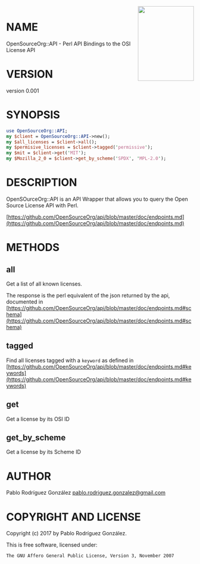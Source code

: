 <img align="right" width="150" height="200" src="https://opensource.org/files/OSIApproved.png">

# NAME

OpenSourceOrg::API - Perl API Bindings to the OSI License API 

# VERSION

version 0.001

# SYNOPSIS

```perl
use OpenSourceOrg::API;
my $client = OpenSourceOrg::API->new();
my $all_licenses = $client->all();
my $permisive_licenses = $client->tagged('permissive');
my $mit = $client->get('MIT');
my $Mozilla_2_0 = $client->get_by_scheme('SPDX', 'MPL-2.0');
```

# DESCRIPTION

OpenSOurceOrg::API is an API Wrapper that allows you to query the Open Source License API with Perl.

[https://github.com/OpenSourceOrg/api/blob/master/doc/endpoints.md](https://github.com/OpenSourceOrg/api/blob/master/doc/endpoints.md)

# METHODS

## all

Get a list of all known licenses. 

The response is the perl equivalent of the json returned by the api,
documented in [https://github.com/OpenSourceOrg/api/blob/master/doc/endpoints.md#schema](https://github.com/OpenSourceOrg/api/blob/master/doc/endpoints.md#schema)

## tagged

Find all licenses tagged with a `keyword` as defined in 
[https://github.com/OpenSourceOrg/api/blob/master/doc/endpoints.md#keywords](https://github.com/OpenSourceOrg/api/blob/master/doc/endpoints.md#keywords)

## get

Get a license by its OSI ID

## get\_by\_scheme

Get a license by its Scheme ID

# AUTHOR

Pablo Rodríguez González <pablo.rodriguez.gonzalez@gmail.com>

# COPYRIGHT AND LICENSE

Copyright (c) 2017 by Pablo Rodríguez González.

This is free software, licensed under:

```
The GNU Affero General Public License, Version 3, November 2007
```
